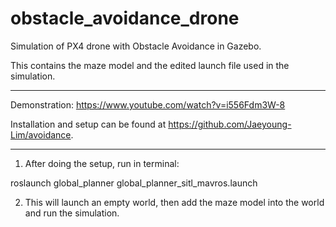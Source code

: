 # obstacle_avoidance_drone

Simulation of PX4 drone with Obstacle Avoidance in Gazebo.

This contains the maze model and the edited launch file used in the simulation.

-----------------------------------------------------------------------------------------------------------------------------------

Demonstration:
https://www.youtube.com/watch?v=i556Fdm3W-8

Installation and setup can be found at https://github.com/Jaeyoung-Lim/avoidance.

-----------------------------------------------------------------------------------------------------------------------------------

1) After doing the setup, run in terminal:

roslaunch global_planner global_planner_sitl_mavros.launch


2) This will launch an empty world, then add the maze model into the world and run the simulation.






